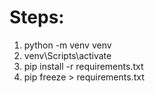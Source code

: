 # Steps:
1. python -m venv venv
2. venv\Scripts\activate
3. pip install -r requirements.txt
4. pip freeze > requirements.txt